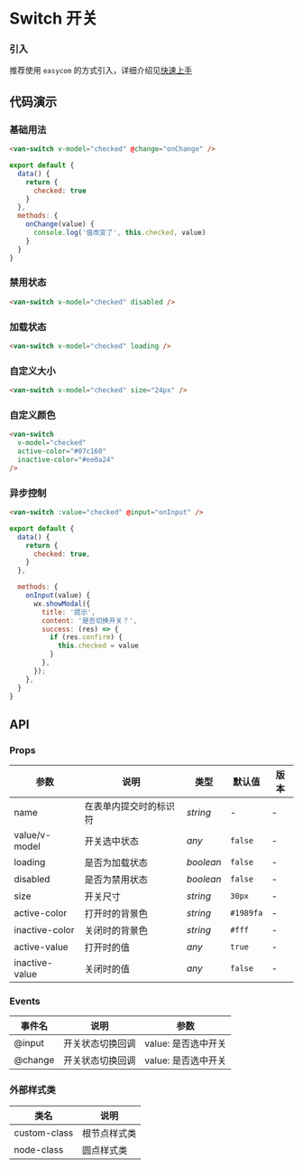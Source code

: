 # Switch 开关

### 引入

推荐使用 `easycom` 的方式引入，详细介绍见[快速上手](#/quickstart#easycom-mo-shi-tui-jian)

## 代码演示

### 基础用法

```html
<van-switch v-model="checked" @change="onChange" />
```

```javascript
export default {
  data() {
    return {
      checked: true
    }
  },
  methods: {
    onChange(value) {
      console.log('值改变了', this.checked, value)
    }
  }
}
```

### 禁用状态

```html
<van-switch v-model="checked" disabled />
```

### 加载状态

```html
<van-switch v-model="checked" loading />
```

### 自定义大小

```html
<van-switch v-model="checked" size="24px" />
```

### 自定义颜色

```html
<van-switch
  v-model="checked"
  active-color="#07c160"
  inactive-color="#ee0a24"
/>
```

### 异步控制

```html
<van-switch :value="checked" @input="onInput" />
```

```js
export default {
  data() {
    return {
      checked: true,
    }
  },

  methods: {
    onInput(value) {
      wx.showModal({
        title: '提示',
        content: '是否切换开关？',
        success: (res) => {
          if (res.confirm) {
            this.checked = value
          }
        },
      });
    },
  }
}
```

## API

### Props

| 参数           | 说明                   | 类型      | 默认值    | 版本 |
| -------------- | ---------------------- | --------- | --------- | ---- |
| name           | 在表单内提交时的标识符 | _string_  | -         | -    |
| value/v-model        | 开关选中状态           | _any_     | `false`   | -    |
| loading        | 是否为加载状态         | _boolean_ | `false`   | -    |
| disabled       | 是否为禁用状态         | _boolean_ | `false`   | -    |
| size           | 开关尺寸               | _string_  | `30px`    | -    |
| active-color   | 打开时的背景色         | _string_  | `#1989fa` | -    |
| inactive-color | 关闭时的背景色         | _string_  | `#fff`    | -    |
| active-value   | 打开时的值             | _any_     | `true`    | -    |
| inactive-value | 关闭时的值             | _any_     | `false`   | -    |

### Events

| 事件名      | 说明             | 参数                       |
| ----------- | ---------------- | -------------------------- |
| @input | 开关状态切换回调 | value: 是否选中开关 |
| @change | 开关状态切换回调 | value: 是否选中开关 |

### 外部样式类

| 类名         | 说明         |
| ------------ | ------------ |
| custom-class | 根节点样式类 |
| node-class   | 圆点样式类   |
